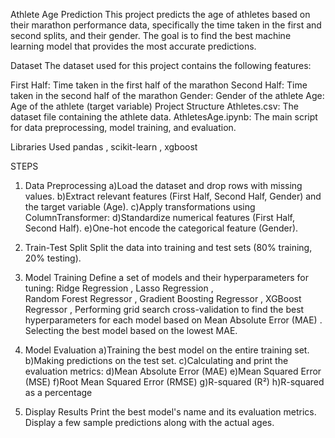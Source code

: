 Athlete Age Prediction
This project predicts the age of athletes based on their marathon performance data, specifically the time taken in the first and second splits, and their gender. The goal is to find the best machine learning model that provides the most accurate predictions.

Dataset
The dataset used for this project contains the following features:

First Half: Time taken in the first half of the marathon
Second Half: Time taken in the second half of the marathon
Gender: Gender of the athlete
Age: Age of the athlete (target variable)
Project Structure
Athletes.csv: The dataset file containing the athlete data.
AthletesAge.ipynb: The main script for data preprocessing, model training, and evaluation.


Libraries Used
pandas ,
scikit-learn ,
xgboost





STEPS
1. Data Preprocessing
a)Load the dataset and drop rows with missing values.
b)Extract relevant features (First Half, Second Half, Gender) and the target variable (Age).
c)Apply transformations using ColumnTransformer:
d)Standardize numerical features (First Half, Second Half).
e)One-hot encode the categorical feature (Gender).


2. Train-Test Split
Split the data into training and test sets (80% training, 20% testing).




4. Model Training
Define a set of models and their hyperparameters for tuning:
Ridge Regression ,
Lasso Regression ,  
Random Forest Regressor ,
Gradient Boosting Regressor ,
XGBoost Regressor ,
Performing grid search cross-validation to find the best hyperparameters for each model based on Mean Absolute Error (MAE) .
Selecting the best model based on the lowest MAE.



5. Model Evaluation
a)Training the best model on the entire training set.
b)Making predictions on the test set.
c)Calculating and print the evaluation metrics:
d)Mean Absolute Error (MAE)
e)Mean Squared Error (MSE)
f)Root Mean Squared Error (RMSE)
g)R-squared (R²)
h)R-squared as a percentage




6. Display Results
Print the best model's name and its evaluation metrics.
Display a few sample predictions along with the actual ages.
